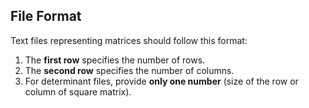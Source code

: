 ## File Format

Text files representing matrices should follow this format:

1. The **first row** specifies the number of rows.
2. The **second row** specifies the number of columns.
3. For determinant files, provide **only one number** (size of the row or column of square matrix).
